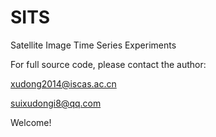 # SITS
Satellite Image Time Series Experiments  

For full source code, please contact the author:  

xudong2014@iscas.ac.cn  

suixudongi8@qq.com  

Welcome!